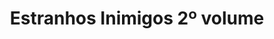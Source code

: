 ---
Numero: 474
title: Estranhos Inimigos 2º volume
Autor: Robert Asprin
Co-autor: 
Ano-de-Publicacao: 1996
Titulo-original: The Bug Wars
Tradutor: Eurico da Fonseca
Co-tradutor: 
Ano-de-edicao: 1979
alias: Robert-Asprin
Autor2-alias: 
Tradutor1-alias: Eurico-da-Fonseca
Tradutor2-alias: 
Titulo-link: 474-Estranhos-Inimigos-2-volume
Capa: 
pags: 
Capa-link: 
---